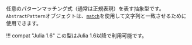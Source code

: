 任意のパターンマッチング式（通常は正規表現）を表す抽象型です。`AbstractPattern`オブジェクトは、[`match`](@ref)を使用して文字列と一致させるために使用できます。

!!! compat "Julia 1.6"
    この型はJulia 1.6以降で利用可能です。

